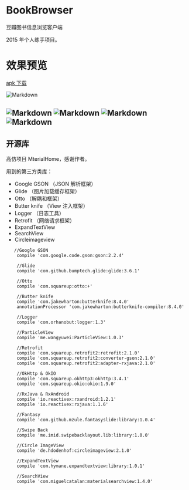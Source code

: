 # BookBrowser
豆瓣图书信息浏览客户端

2015 年个人练手项目。

# 效果预览

[apk 下载](https://github.com/githubhaohao/BookBrowser/raw/master/app-debug.apk)

![Markdown](http://i4.buimg.com/588795/0cb017e10e5984e2.gif)

![Markdown](http://i4.buimg.com/588795/618326bc39fe3944t.jpg)
![Markdown](http://i4.buimg.com/588795/ff77034b0c92452bt.jpg)
![Markdown](http://i2.muimg.com/588795/6058bbd15f8a1018t.jpg)
![Markdown](http://i1.piimg.com/588795/de0f0cc3408b63d4t.jpg)
---
## 开源库
高仿项目 MterialHome，感谢作者。

用到的第三方类库：
- Google GSON （JSON 解析框架）
- Glide （图片加载缓存框架）
- Otto （解耦和框架）
- Butter knife （View 注入框架）
- Logger （日志工具）
- Retrofit （网络请求框架）
- ExpandTextView 
- SearchView 
- Circleimageview

```
   //Google GSON
    compile 'com.google.code.gson:gson:2.2.4'

    //Glide
    compile 'com.github.bumptech.glide:glide:3.6.1'

    //Otto
    compile 'com.squareup:otto:+'

    //Butter knife
    compile 'com.jakewharton:butterknife:8.4.0'
    annotationProcessor 'com.jakewharton:butterknife-compiler:8.4.0'

    //Logger
    compile 'com.orhanobut:logger:1.3'

    //ParticleView
    compile 'me.wangyuwei:ParticleView:1.0.3'

    //Retrofit
    compile 'com.squareup.retrofit2:retrofit:2.1.0'
    compile 'com.squareup.retrofit2:converter-gson:2.1.0'
    compile 'com.squareup.retrofit2:adapter-rxjava:2.1.0'

    //OkHttp & OkIO
    compile 'com.squareup.okhttp3:okhttp:3.4.1'
    compile 'com.squareup.okio:okio:1.9.0'

    //RxJava & RxAndroid
    compile 'io.reactivex:rxandroid:1.2.1'
    compile 'io.reactivex:rxjava:1.1.6'

    //Fantasy
    compile 'com.github.mzule.fantasyslide:library:1.0.4'

    //Swipe Back
    compile 'me.imid.swipebacklayout.lib:library:1.0.0'

    //Circle ImageView
    compile 'de.hdodenhof:circleimageview:2.1.0'

    //ExpandTextView
    compile 'com.hymane.expandtextview:library:1.0.1'

    //SearchView
    compile 'com.miguelcatalan:materialsearchview:1.4.0'
```
